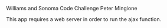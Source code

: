 Williams and Sonoma Code Challenge
Peter Mingione

This app requires a web server in order to run the ajax function.